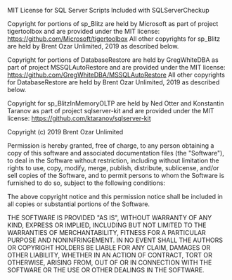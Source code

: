 ﻿MIT License for SQL Server Scripts Included with SQLServerCheckup

Copyright for portions of sp_Blitz are held by Microsoft as part of project tigertoolbox and are provided under the MIT license: https://github.com/Microsoft/tigertoolbox All other copyrights for sp_Blitz are held by Brent Ozar Unlimited, 2019 as described below.

Copyright for portions of DatabaseRestore are held by GregWhiteDBA as part of project MSSQLAutoRestore and are provided under the MIT license: https://github.com/GregWhiteDBA/MSSQLAutoRestore All other copyrights for DatabaseRestore are held by Brent Ozar Unlimited, 2019 as described below.

Copyright for sp_BlitzInMemoryOLTP are held by Ned Otter and Konstantin Taranov as part of project sqlserver-kit and are provided under the MIT license: https://github.com/ktaranov/sqlserver-kit

Copyright (c) 2019 Brent Ozar Unlimited

Permission is hereby granted, free of charge, to any person obtaining a copy of this software and associated documentation files (the "Software"), to deal in the Software without restriction, including without limitation the rights to use, copy, modify, merge, publish, distribute, sublicense, and/or sell copies of the Software, and to permit persons to whom the Software is furnished to do so, subject to the following conditions:

The above copyright notice and this permission notice shall be included in all copies or substantial portions of the Software.

THE SOFTWARE IS PROVIDED "AS IS", WITHOUT WARRANTY OF ANY KIND, EXPRESS OR IMPLIED, INCLUDING BUT NOT LIMITED TO THE WARRANTIES OF MERCHANTABILITY, FITNESS FOR A PARTICULAR PURPOSE AND NONINFRINGEMENT. IN NO EVENT SHALL THE AUTHORS OR COPYRIGHT HOLDERS BE LIABLE FOR ANY CLAIM, DAMAGES OR OTHER LIABILITY, WHETHER IN AN ACTION OF CONTRACT, TORT OR OTHERWISE, ARISING FROM, OUT OF OR IN CONNECTION WITH THE SOFTWARE OR THE USE OR OTHER DEALINGS IN THE SOFTWARE.